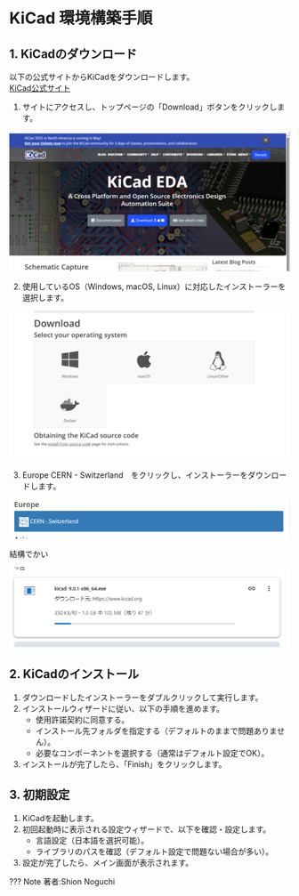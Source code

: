 # KiCad 環境構築手順

## 1. KiCadのダウンロード
以下の公式サイトからKiCadをダウンロードします。  
[KiCad公式サイト](https://www.kicad.org/)

1. サイトにアクセスし、トップページの「Download」ボタンをクリックします。
   
![alt text](images/aa3.png)

2. 使用しているOS（Windows, macOS, Linux）に対応したインストーラーを選択します。
   
![alt text](images/aa.png)

3. Europe CERN - Switzerland　をクリックし、インストーラーをダウンロードします。
   
![alt text](images/aa1.png)

結構でかい

![alt text](images/aa2.png)

## 2. KiCadのインストール
1. ダウンロードしたインストーラーをダブルクリックして実行します。
2. インストールウィザードに従い、以下の手順を進めます。
   - 使用許諾契約に同意する。
   - インストール先フォルダを指定する（デフォルトのままで問題ありません）。
   - 必要なコンポーネントを選択する（通常はデフォルト設定でOK）。
3. インストールが完了したら、「Finish」をクリックします。



## 3. 初期設定
1. KiCadを起動します。
2. 初回起動時に表示される設定ウィザードで、以下を確認・設定します。
   - 言語設定（日本語を選択可能）。
   - ライブラリのパスを確認（デフォルト設定で問題ない場合が多い）。
3. 設定が完了したら、メイン画面が表示されます。


??? Note
    著者:Shion Noguchi